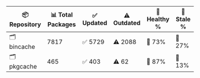 | 📦 Repository | 📊 Total Packages | ✅ Updated | ⚠️ Outdated | 💚 Healthy % | 🔴 Stale % |
|---------------|-------------------|------------|-------------|-------------|------------|
| 🗂️ bincache | 7817 | ✅ 5729 | ⚠️ 2088 | 💚 73% | 🔴 27% |
| 🗂️ pkgcache | 465 | ✅ 403 | ⚠️ 62 | 💚 87% | 🔴 13% |
